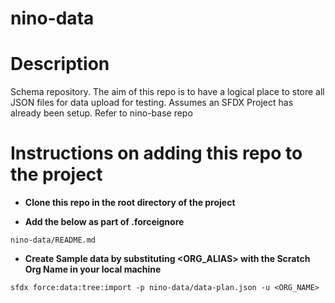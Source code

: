 # nino-data
# Description
Schema repository. The aim of this repo is to have a logical place to store all JSON files for data upload for testing. Assumes an SFDX Project has already been setup. Refer to nino-base repo

# Instructions on adding this repo to the project

- **Clone this repo in the root directory of the project**

- **Add the below as part of .forceignore**

```
nino-data/README.md
```

- **Create Sample data by substituting <ORG_ALIAS> with the Scratch Org Name in your local machine**

```
sfdx force:data:tree:import -p nino-data/data-plan.json -u <ORG_NAME>
```